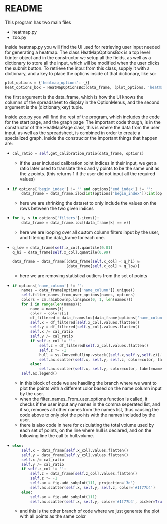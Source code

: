 # README

This program has two main files

 - heatmap.py
 - zoo.py

Inside heatmap.py you will find the UI used for retrieving user input needed for generating a heatmap. The class HeatMapOptionsBox is a top level tkinter object and in the constructor we setup all the fields, as well as a dictionary to store all the input, which will be modified when the user clicks the submit button. To retrieve the input from this class, supply it with a dictionary, and a key to place the options inside of that dictionary, like so: 

```python
plot_options = {'heatmap_options': {}}
heat_options_box = HeatMapOptionsBox(data_frame, (plot_options, 'heatmap_options'))
```

the first argument is the data_frame, which is how the UI knows the columns of the spreadsheet to display in the OptionMenus, and the second argument is the (dictionary,key) tuple.

Inside zoo.py you will find the rest of the program, which includes the code for the start page, and the graph page. The important code though, is in the constructor of the HeatMapPage class, this is where the data from the user input, as well as the spreadsheet, is combined in order to create a specialized graph. Inside the constructor the important things that happen are: 

* ```python
  cal_ratio = self.get_calibration_ratio(data_frame, options)
  ```

  * if the user included calibration point indices in their input, we get a ratio later used to translate the x and y points to be the same unit as the z points. (this returns 1 if the user did not input all the required values)

* ```python
  if options['begin_index'] != '' and options['end_index'] != '':
      data_frame = data_frame.iloc[int(options['begin_index']):int(options['end_index'])]
  ```

  * here we are shrinking the dataset to only include the values on the rows between the two given indices

* ```python
  for k, v in options['filters'].items():
      data_frame = data_frame.loc[(data_frame[k] == v)]
  ```
  * here we are looping over all custom column filters input by the user, and filtering the data_frame for each one. 

* ```python
  q_low = data_frame[self.x_col].quantile(0.01)
  q_hi = data_frame[self.x_col].quantile(0.99)
  
  data_frame = data_frame[(data_frame[self.x_col] < q_hi) &
                          (data_frame[self.x_col] > q_low)]
  ```

  * here we are removing statistical outliers from the set of points

* ```python
  if options['name_column'] != '':
      names = data_frame[options['name_column']].unique()
      self.filter_names_from_user_options(names, options)
      colors = cm.rainbow(np.linspace(0, 1, len(names)))
      for i in range(len(names)):
          name = names[i]
          color = colors[i]
          df_filtered = data_frame.loc[data_frame[options['name_column']] == name]
          self.x = df_filtered[self.x_col].values.flatten()
          self.y = df_filtered[self.y_col].values.flatten()
          self.x /= cal_ratio
          self.y /= cal_ratio
          if self.z_col != '':
              self.z = df_filtered[self.z_col].values.flatten()
              self.z *= -1
              hull = ss.ConvexHull(np.vstack((self.x,self.y,self.z)).T)
              self.ax.scatter(self.x, self.y, self.z, color=color, label=name+": "+str(hull.volume) + " " + options['unit_type'] + "$^{3}$")
          else:
              self.ax.scatter(self.x, self.y, color=color, label=name, picker=True)
      self.ax.legend()
  ```

  * in this block of code we are handling the branch where we want to plot the points with a different color based on the name column input by the user.
  * when the filter_names_From_user_options function is called, it checks if the user input any names in the comma seperated list, and if so, removes all other names from the names list, thus causing the code above to only plot the points with the names included by the user.
  * there is also code in here for calculating the total volume used by each set of points, on the line where hull is declared, and on the following line the call to hull.volume.

* ```python
  else:
      self.x = data_frame[self.x_col].values.flatten()
      self.y = data_frame[self.y_col].values.flatten()
      self.x /= cal_ratio
      self.y /= cal_ratio
      if self.z_col != '':
          self.z = data_frame[self.z_col].values.flatten()
          self.z *= -1
          self.ax = fig.add_subplot(111, projection='3d')
          self.ax.scatter(self.x, self.y, self.z, color='#1f77b4')
      else:
          self.ax = fig.add_subplot(111)
          self.ax.scatter(self.x, self.y, color='#1f77b4', picker=True)
  ```

  * and this is the other branch of code where we just generate the plot with all points as the same color